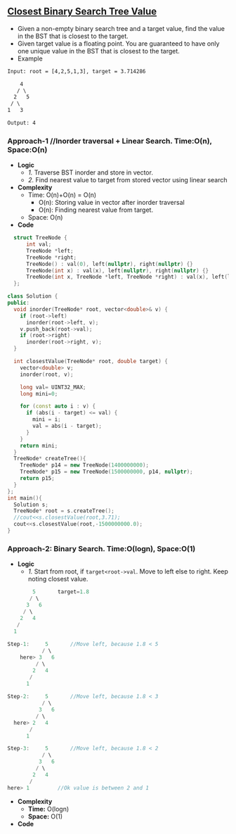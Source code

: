 ## [Closest Binary Search Tree Value](https://leetcode.com/problems/closest-binary-search-tree-value/)
- Given a non-empty binary search tree and a target value, find the value in the BST that is closest to the target.
- Given target value is a floating point. You are guaranteed to have only one unique value in the BST that is closest to the target.
- Example
```html
Input: root = [4,2,5,1,3], target = 3.714286

    4
   / \
  2   5
 / \
1   3

Output: 4
```

### Approach-1  //Inorder traversal + Linear Search. Time:O(n), Space:O(n)
- **Logic**
  - *1.* Traverse BST inorder and store in vector.
  - *2.* Find nearest value to target from stored vector using linear search
- **Complexity**
  - Time: O(n)+O(n) = O(n)
    - O(n): Storing value in vector after inorder traversal
    - O(n): Finding nearest value from target.
  - Space: O(n)
- **Code**
```c++
  struct TreeNode {
      int val;
      TreeNode *left;
      TreeNode *right;
      TreeNode() : val(0), left(nullptr), right(nullptr) {}
      TreeNode(int x) : val(x), left(nullptr), right(nullptr) {}
      TreeNode(int x, TreeNode *left, TreeNode *right) : val(x), left(left), right(right) {}
  };

class Solution {
public:
  void inorder(TreeNode* root, vector<double>& v) {
    if (root->left)
      inorder(root->left, v);
    v.push_back(root->val);
    if (root->right)
      inorder(root->right, v);
  }

  int closestValue(TreeNode* root, double target) {
    vector<double> v;
    inorder(root, v);

    long val= UINT32_MAX;
    long mini=0;

    for (const auto i : v) {
      if (abs(i - target) <= val) {
        mini = i;
        val = abs(i - target);
      }
    }
    return mini;
  }
  TreeNode* createTree(){
    TreeNode* p14 = new TreeNode(1400000000);
    TreeNode* p15 = new TreeNode(1500000000, p14, nullptr);
    return p15;
  }
};
int main(){
  Solution s;
  TreeNode* root = s.createTree();
  //cout<<s.closestValue(root,3.71);
  cout<<s.closestValue(root,-1500000000.0);
}  
```

### Approach-2: Binary Search. Time:O(logn), Space:O(1)
- **Logic**
  - *1.* Start from root, if `target<root->val`. Move to left else to right. Keep noting closest value.
```c
        5       target=1.8
       / \
      3   6
     / \
    2   4
   /
  1 
  
Step-1:     5       //Move left, because 1.8 < 5
           / \
    here> 3   6
         / \
        2   4
       /
      1 
      
Step-2:     5       //Move left, because 1.8 < 3
           / \
          3   6
         / \
  here> 2   4
       /
      1

Step-3:     5       //Move left, because 1.8 < 2
           / \
          3   6
         / \
        2   4
       /
here> 1         //Ok value is between 2 and 1
```
- **Complexity**
  - **Time:** O(logn)
  - **Space:** O(1)
- **Code**
```c++
```
